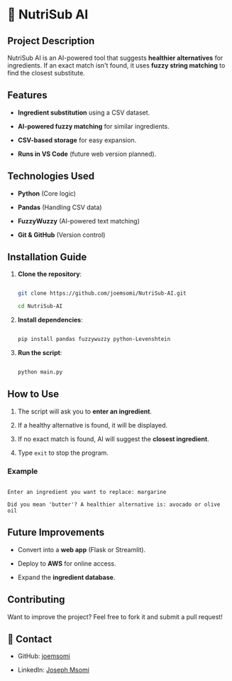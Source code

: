 
# 🍏 NutriSub AI 

  

## Project Description 

NutriSub AI is an AI-powered tool that suggests **healthier alternatives** for ingredients. If an exact match isn't found, it uses **fuzzy string matching** to find the closest substitute. 

  

##  Features 

-  **Ingredient substitution** using a CSV dataset. 

-  **AI-powered fuzzy matching** for similar ingredients. 

-  **CSV-based storage** for easy expansion. 

-  **Runs in VS Code** (future web version planned). 

  

##  Technologies Used 


- **Python** (Core logic) 

- **Pandas** (Handling CSV data) 

- **FuzzyWuzzy** (AI-powered text matching) 

- **Git & GitHub** (Version control) 

  

##  Installation Guide 

1. **Clone the repository**: 

   ```bash 

   git clone https://github.com/joemsomi/NutriSub-AI.git 

   cd NutriSub-AI 

   ``` 

2. **Install dependencies**: 

   ```bash 

   pip install pandas fuzzywuzzy python-Levenshtein 

   ``` 

3. **Run the script**: 

   ```bash 

   python main.py 

   ``` 

  

## How to Use 

1. The script will ask you to **enter an ingredient**. 

2. If a healthy alternative is found, it will be displayed. 

3. If no exact match is found, AI will suggest the **closest ingredient**. 

4. Type `exit` to stop the program. 

  

###  Example 

``` 

Enter an ingredient you want to replace: margarine 

Did you mean 'butter'? A healthier alternative is: avocado or olive oil 

``` 

  

##  Future Improvements 

- Convert into a **web app** (Flask or Streamlit). 

- Deploy to **AWS** for online access. 

- Expand the **ingredient database**. 

  

##  Contributing 

Want to improve the project? Feel free to fork it and submit a pull request! 

  

## 📧 Contact 

- GitHub: [joemsomi](https://github.com/joemsomi) 

- LinkedIn: [Joseph Msomi ](https://www.linkedin.com/in/josephmsomi) 